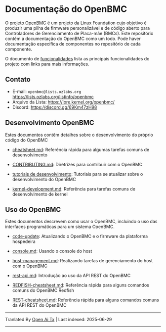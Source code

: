 # Documentação do OpenBMC

O [projeto OpenBMC](https://www.openbmc.org/) é um projeto da Linux Foundation
cujo objetivo é produzir uma pilha de firmware personalizável e de código aberto para
Controladores de Gerenciamento de Placa-mãe (BMCs). Este repositório contém a documentação
do OpenBMC como um todo. Pode haver documentação específica de componentes no
repositório de cada componente.

O documento de [funcionalidades](https://raw.githubusercontent.com/openbmc/docs/master/features.md) lista as principais funcionalidades do projeto com
links para mais informações.

## Contato

- E-mail: `openbmc@lists.ozlabs.org` <https://lists.ozlabs.org/listinfo/openbmc>
- Arquivo da Lista: <https://lore.kernel.org/openbmc/>
- Discord: <https://discord.gg/69Km47zH98>

## Desenvolvimento OpenBMC

Estes documentos contêm detalhes sobre o desenvolvimento do próprio código do OpenBMC

- [cheatsheet.md](https://raw.githubusercontent.com/openbmc/docs/master/cheatsheet.md): Referência rápida para algumas tarefas comuns de desenvolvimento

- [CONTRIBUTING.md](https://raw.githubusercontent.com/openbmc/docs/master/CONTRIBUTING.md): Diretrizes para contribuir com o OpenBMC

- [tutoriais de desenvolvimento](https://raw.githubusercontent.com/openbmc/docs/master/development/README.md): Tutoriais para se atualizar sobre o desenvolvimento do OpenBMC

- [kernel-development.md](https://raw.githubusercontent.com/openbmc/docs/master/kernel-development.md): Referência para tarefas comuns de desenvolvimento de kernel

## Uso do OpenBMC

Estes documentos descrevem como usar o OpenBMC, incluindo o uso das interfaces programáticas para um sistema OpenBMC.

- [code-update](architecture/code-update): Atualizando o OpenBMC e o firmware da plataforma hospedeira

- [console.md](https://raw.githubusercontent.com/openbmc/docs/master/console.md): Usando o console do host

- [host-management.md](https://raw.githubusercontent.com/openbmc/docs/master/host-management.md): Realizando tarefas de gerenciamento do host com o OpenBMC

- [rest-api.md](https://raw.githubusercontent.com/openbmc/docs/master/rest-api.md): Introdução ao uso da API REST do OpenBMC

- [REDFISH-cheatsheet.md](https://raw.githubusercontent.com/openbmc/docs/master/REDFISH-cheatsheet.md): Referência rápida para alguns comandos comuns do OpenBMC Redfish

- [REST-cheatsheet.md](https://raw.githubusercontent.com/openbmc/docs/master/REST-cheatsheet.md): Referência rápida para alguns comandos comuns da API REST do OpenBMC

---

Tranlated By [Open Ai Tx](https://github.com/OpenAiTx/OpenAiTx) | Last indexed: 2025-06-29

---